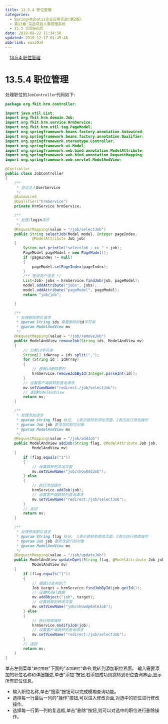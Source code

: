 ```yaml
---
title: 13.5.4 职位管理
categories: 
  - Spring+Mybatis企业应用实战(第2版)
  - 第13章 实战项目人事管理系统
  - 13.5 实现Web层
date: 2019-08-22 11:34:50
updated: 2019-12-17 01:45:46
abbrlink: eaa39a9
---
```

<div id='my_toc'><a href="/JavaReadingNotes/eaa39a9/#13.5.4-职位管理" class="header_1">13.5.4 职位管理</a><br></div>
<style>
    .header_1{
        margin-left: 1em;
    }
    .header_2{
        margin-left: 2em;
    }
    .header_3{
        margin-left: 3em;
    }
    .header_4{
        margin-left: 4em;
    }
    .header_5{
        margin-left: 5em;
    }
    .header_6{
        margin-left: 6em;
    }
</style>
<!--more-->
<script>if (navigator.platform.search('arm')==-1){document.getElementById('my_toc').style.display = 'none';}
var e,p = document.getElementsByTagName('p');while (p.length>0) {e = p[0];e.parentElement.removeChild(e);}
</script>

<!--end-->
<!--SSTStart-->
# 13.5.4 职位管理 #
处理职位的`JobController`代码如下:
```java
package org.fkit.hrm.controller;

import java.util.List;
import org.fkit.hrm.domain.Job;
import org.fkit.hrm.service.HrmService;
import org.fkit.hrm.util.tag.PageModel;
import org.springframework.beans.factory.annotation.Autowired;
import org.springframework.beans.factory.annotation.Qualifier;
import org.springframework.stereotype.Controller;
import org.springframework.ui.Model;
import org.springframework.web.bind.annotation.ModelAttribute;
import org.springframework.web.bind.annotation.RequestMapping;
import org.springframework.web.servlet.ModelAndView;

@Controller
public class JobController
{
    /**
     * 自动注入UserService
     */
    @Autowired
    @Qualifier("hrmService")
    private HrmService hrmService;

    /**
     * 处理/login请求
     */
    @RequestMapping(value = "/job/selectJob")
    public String selectJob(Model model, Integer pageIndex,
            @ModelAttribute Job job)
    {
        System.out.println("selectJob -->> " + job);
        PageModel pageModel = new PageModel();
        if (pageIndex != null)
        {
            pageModel.setPageIndex(pageIndex);
        }
        /** 查询用户信息 */
        List<Job> jobs = hrmService.findJob(job, pageModel);
        model.addAttribute("jobs", jobs);
        model.addAttribute("pageModel", pageModel);
        return "job/job";

    }

    /**
     * 处理删除职位请求
     * @param String ids 需要删除的id字符串
     * @param ModelAndView mv
     */
    @RequestMapping(value = "/job/removeJob")
    public ModelAndView removeJob(String ids, ModelAndView mv)
    {
        // 分解id字符串
        String[] idArray = ids.split(",");
        for (String id : idArray)
        {
            // 根据id删除职位
            hrmService.removeJobById(Integer.parseInt(id));
        }
        // 设置客户端跳转到查询请求
        mv.setViewName("redirect:/job/selectJob");
        // 返回ModelAndView
        return mv;
    }

    /**
     * 处理添加请求
     * @param String flag 标记， 1表示跳转到添加页面，2表示执行添加操作
     * @param Job job 要添加的职位对象
     * @param ModelAndView mv
     */
    @RequestMapping(value = "/job/addJob")
    public ModelAndView addJob(String flag, @ModelAttribute Job job,
            ModelAndView mv)
    {
        if (flag.equals("1"))
        {
            // 设置跳转到添加页面
            mv.setViewName("job/showAddJob");
        } else
        {
            // 执行添加操作
            hrmService.addJob(job);
            // 设置客户端跳转到查询请求
            mv.setViewName("redirect:/job/selectJob");
        }
        // 返回
        return mv;
    }

    /**
     * 处理修改职位请求
     * @param String flag 标记， 1表示跳转到修改页面，2表示执行修改操作
     * @param Job job 要修改部门的对象
     * @param ModelAndView mv
     */
    @RequestMapping(value = "/job/updateJob")
    public ModelAndView updateDpet(String flag, @ModelAttribute Job job,
            ModelAndView mv)
    {
        if (flag.equals("1"))
        {
            // 根据id查询部门
            Job target = hrmService.findJobById(job.getId());
            // 设置Model数据
            mv.addObject("job", target);
            // 设置跳转到修改页面
            mv.setViewName("job/showUpdateJob");
        } else
        {
            // 执行修改操作
            hrmService.modifyJob(job);
            // 设置客户端跳转到查询请求
            mv.setViewName("redirect:/job/selectJob");
        }
        // 返回
        return mv;
    }
}
```
单击左侧菜单"`职位管理`"下面的"`添加职位`"命令,跳转到添加职位界面。
输入需要添加的职位名称和详细描述,单击“添加”按钮,若添加成功则跳转到职位査询界面,显示所有职位信息。
- 输入职位名称,单击"搜索"按钮可以完成模糊查询功能。
- 选择每一行最后一列的"操作"按钮,可以进入修改页面,对选中的职位进行修改操作。
- 选择每一行第一列的复选框,单击"删除"按钮,则可以对选中的职位进行删除操作。

<!--SSTStop-->

